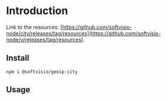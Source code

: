 # Introduction

<!-- Tell about the project -->

Link to the resources: [https://github.com/softvisio-node/city/releases/tag/resources](https://github.com/softvisio-node/v/releases/tag/resources).

## Install

```shell
npm i @softvisio/geoip-city
```

## Usage

<!-- Tell about how to use the project, give code examples -->
